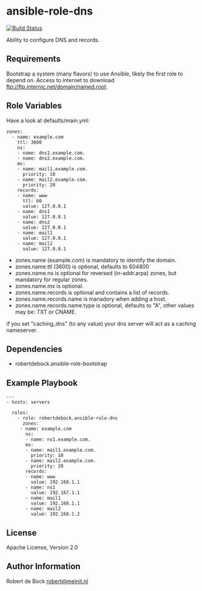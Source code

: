ansible-role-dns
=========

[![Build Status](https://travis-ci.org/robertdebock/ansible-role-dns.svg?branch=master)](https://travis-ci.org/robertdebock/ansible-role-dns)

Ability to configure DNS and records.

Requirements
------------

Bootstrap a system (many flavors) to use Ansible, likely the first role to depend on.
Access to internet to download ftp://ftp.internic.net/domain/named.root.

Role Variables
--------------

Have a look at defaults/main.yml:
```
zones:
  - name: example.com
    ttl: 3600
    ns:
    - name: dns1.example.com.
    - name: dns2.example.com.
    mx:
    - name: mail1.example.com.
      priority: 10
    - name: mail2.example.com.
      priority: 20
    records:
    - name: www
      ttl: 60
      value: 127.0.0.1
    - name: dns1
      value: 127.0.0.1
    - name: dns2
      value: 127.0.0.1
    - name: mail1
      value: 127.0.0.1
    - name: mail2
      value: 127.0.0.1
```
- zones.name (example.com) is mandatory to identify the domain.
- zones.name.ttl (3600) is optional, defaults to 604800
- zones.name.ns is optional for reversed (in-addr.arpa) zones, but mandatory for regular zones.
- zones.name.mx is optional.
- zones.name.records is optional and contains a list of records.
- zones.name.records.name is manadory when adding a host.
- zones.name.records.name.type is optional, defaults to "A", other values may be: TXT or CNAME.

if you set "caching_dns" (to any value) your dns server will act as a caching nameserver.

Dependencies
------------

- robertdebock.ansible-role-bootstrap

Example Playbook
----------------

```
---
- hosts: servers

  roles:
    - role: robertdebock.ansible-role-dns
      zones:
     - name: example.com
       ns:
       - name: ns1.example.com.
       mx:
       - name: mail1.example.com.
         priority: 10
       - name: mail2.example.com.
         priority: 20
       records:
       - name: www
         value: 192.168.1.1
       - name: ns1
         value: 192.167.1.1
       - name: mail1
         value: 192.168.1.1
       - name: mail2
         value: 192.168.1.2
```

License
-------

Apache License, Version 2.0

Author Information
------------------

Robert de Bock <robert@meinit.nl>
